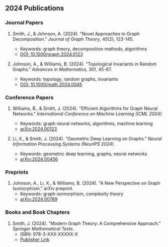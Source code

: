 ## 2024 Publications

### Journal Papers

1. Smith, J., & Johnson, A. (2024). "Novel Approaches to Graph Decomposition."
   *Journal of Graph Theory*, 45(2), 123-145.
   - Keywords: graph theory, decomposition methods, algorithms
   - [DOI: 10.1000/graph.2024.0123](https://doi.org/10.1000/graph.2024.0123)

2. Johnson, A., & Williams, B. (2024). "Topological Invariants in Random Graphs."
   *Advances in Mathematics*, 301, 45-67.
   - Keywords: topology, random graphs, invariants
   - [DOI: 10.1000/math.2024.0045](https://doi.org/10.1000/math.2024.0045)

### Conference Papers

1. Williams, B., & Smith, J. (2024). "Efficient Algorithms for Graph Neural Networks."
   *International Conference on Machine Learning (ICML 2024)*.
   - Keywords: graph neural networks, algorithms, machine learning
   - [arXiv:2024.00123](https://arxiv.org/abs/2024.00123)

2. Li, X., & Smith, J. (2024). "Geometric Deep Learning on Graphs."
   *Neural Information Processing Systems (NeurIPS 2024)*.
   - Keywords: geometric deep learning, graphs, neural networks
   - [arXiv:2024.00456](https://arxiv.org/abs/2024.00456)

### Preprints

1. Johnson, A., Li, X., & Williams, B. (2024). "A New Perspective on Graph Isomorphism."
   arXiv preprint.
   - Keywords: graph isomorphism, complexity theory
   - [arXiv:2024.00789](https://arxiv.org/abs/2024.00789)

### Books and Book Chapters

1. Smith, J. (2024). "Modern Graph Theory: A Comprehensive Approach."
   *Springer Mathematical Texts*.
   - ISBN: 978-3-XXX-XXXXX-X
   - [Publisher Link](https://publisher.com/book)